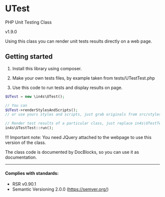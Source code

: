 # UTest
PHP Unit Testing Class

v1.9.0

Using this class you can render unit tests results directly on a web page.

## Getting started

1. Install this library using composer.

2. Make your own tests files, by example taken from tests/UTestTest.php

3. Use this code to run tests and display results on page.

```php
$UTest = new \in4s\UTest();

// You can
$UTest->renderStylesAndScripts();
// or use yours styles and scripts, just grab originals from src/styles.php and src/scripts.php

// Render test results of a particular class, just replace in4s\UTestTest to your test class name
in4s\UTestTest::run();
```
!!! Important note: You need JQuery attached to the webpage to use this version of the class.

The class code is documented by DocBlocks, so you can use it as documentation.

___
#### Complies with standards:

- RSR v0.90.1
- Semantic Versioning 2.0.0 (https://semver.org/)
